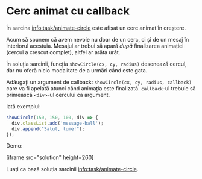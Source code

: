 
# Cerc animat cu callback

În sarcina <info:task/animate-circle> este afișat un cerc animat în creștere.

Acum să spunem că avem nevoie nu doar de un cerc, ci și de un mesaj în interiorul acestuia. Mesajul ar trebui să apară *după* finalizarea animației (cercul a crescut complet), altfel ar arăta urât.

În soluția sarcinii, funcția `showCircle(cx, cy, radius)` desenează cercul, dar nu oferă nicio modalitate de a urmări când este gata.

Adăugați un argument de callback: `showCircle(cx, cy, radius, callback)` care va fi apelată atunci când animația este finalizată. `callback`-ul trebuie să primească `<div>`-ul cercului ca argument.

Iată exemplul:

```js
showCircle(150, 150, 100, div => {
  div.classList.add('message-ball');
  div.append("Salut, lume!");
});
```

Demo:

[iframe src="solution" height=260]

Luați ca bază soluția sarcinii <info:task/animate-circle>.
